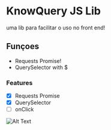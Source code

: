 # KnowQuery JS Lib

 uma lib para facilitar o uso no front end!

## **Funçoes**
* Requests Promise!
* QuerySelector with $


### Features

- [x] Requests Promise
- [x] QuerySelector
- [ ] onClick

![Alt Text](https://i.imgur.com/OG7q05G.gif)
